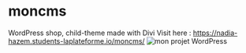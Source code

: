 # moncms
WordPress shop, child-theme made with Divi 
Visit here : https://nadia-hazem.students-laplateforme.io/moncms/
![mon projet WordPress](screenshot.png)
